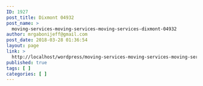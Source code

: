```yaml
---
ID: 1927
post_title: Dixmont 04932
post_name: >
  moving-services-moving-services-moving-services-dixmont-04932
author: mrgabonijeff@gmail.com
post_date: 2018-03-28 01:36:54
layout: page
link: >
  http://localhost/wordpress/moving-services-moving-services-moving-services-dixmont-04932/
published: true
tags: [ ]
categories: [ ]
---
```

